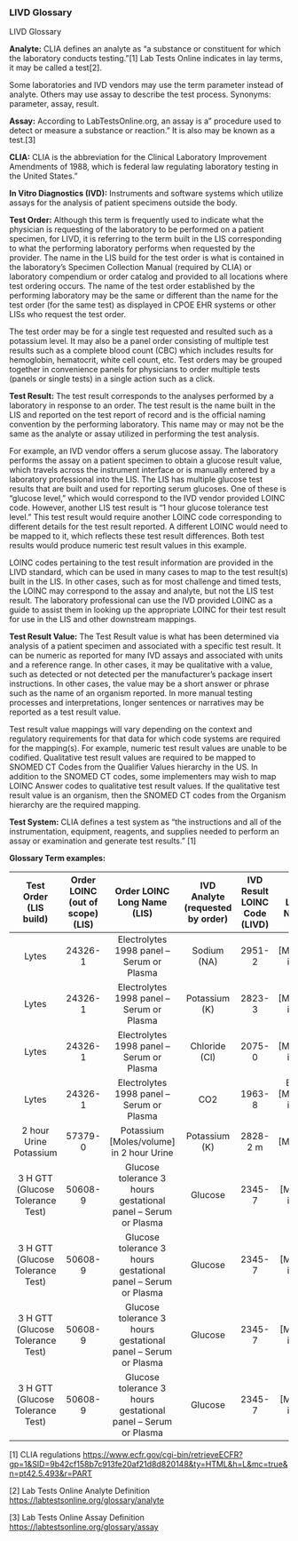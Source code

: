 ### LIVD Glossary

LIVD Glossary

**Analyte:** CLIA defines an analyte as “a substance or constituent for which the laboratory conducts testing.”[1] Lab Tests Online indicates in lay terms, it may be called a test[2].

Some laboratories and IVD vendors may use the term parameter instead of analyte. Others may use assay to describe the test process. Synonyms: parameter, assay, result.

**Assay:** According to LabTestsOnline.org, an assay is a” procedure used to detect or measure a substance or reaction.” It is also may be known as a test.[3]

**CLIA:** CLIA is the abbreviation for the Clinical Laboratory Improvement Amendments of 1988, which is federal law regulating laboratory testing in the United States.”

**In Vitro Diagnostics (IVD):** Instruments and software systems which utilize assays for the analysis of patient specimens outside the body.

**Test Order:** Although this term is frequently used to indicate what the physician is requesting of the laboratory to be performed on a patient specimen, for LIVD, it is referring to the term built in the LIS corresponding to what the performing laboratory performs when requested by the provider. The name in the LIS build for the test order is what is contained in the laboratory’s Specimen Collection Manual (required by CLIA) or laboratory compendium or order catalog and provided to all locations where test ordering occurs. The name of the test order established by the performing laboratory may be the same or different than the name for the test order (for the same test) as displayed in CPOE EHR systems or other LISs who request the test order.

The test order may be for a single test requested and resulted such as a potassium level. It may also be a panel order consisting of multiple test results such as a complete blood count (CBC) which includes results for hemoglobin, hematocrit, white cell count, etc. Test orders may be grouped together in convenience panels for physicians to order multiple tests (panels or single tests) in a single action such as a click.

**Test Result:** The test result corresponds to the analyses performed by a laboratory in response to an order. The test result is the name built in the LIS and reported on the test report of record and is the official naming convention by the performing laboratory. This name may or may not be the same as the analyte or assay utilized in performing the test analysis.

For example, an IVD vendor offers a serum glucose assay. The laboratory performs the assay on a patient specimen to obtain a glucose result value, which travels across the instrument interface or is manually entered by a laboratory professional into the LIS. The LIS has multiple glucose test results that are built and used for reporting serum glucoses. One of these is “glucose level,” which would correspond to the IVD vendor provided LOINC code. However, another LIS test result is “1 hour glucose tolerance test level.” This test result would require another LOINC code corresponding to different details for the test result reported. A different LOINC would need to be mapped to it, which reflects these test result differences. Both test results would produce numeric test result values in this example.

LOINC codes pertaining to the test result information are provided in the LIVD standard, which can be used in many cases to map to the test result(s) built in the LIS. In other cases, such as for most challenge and timed tests, the LOINC may correspond to the assay and analyte, but not the LIS test result. The laboratory professional can use the IVD provided LOINC as a guide to assist them in looking up the appropriate LOINC for their test result for use in the LIS and other downstream mappings.

**Test Result Value:** The Test Result value is what has been determined via analysis of a patient specimen and associated with a specific test result. It can be numeric as reported for many IVD assays and associated with units and a reference range. In other cases, it may be qualitative with a value, such as detected or not detected per the manufacturer’s package insert instructions. In other cases, the value may be a short answer or phrase such as the name of an organism reported. In more manual testing processes and interpretations, longer sentences or narratives may be reported as a test result value.

Test result value mappings will vary depending on the context and regulatory requirements for that data for which code systems are required for the mapping(s). For example, numeric test result values are unable to be codified. Qualitative test result values are required to be mapped to SNOMED CT Codes from the Qualifier Values hierarchy in the US. In addition to the SNOMED CT codes, some implementers may wish to map LOINC Answer codes to qualitative test result values. If the qualitative test result value is an organism, then the SNOMED CT codes from the Organism hierarchy are the required mapping.

**Test System:** CLIA defines a test system as “the instructions and all of the instrumentation, equipment, reagents, and supplies needed to perform an assay or examination and generate test results.” [1]

**Glossary Term examples:**

|      Test Order (LIS build)      | Order LOINC (out of scope) (LIS) |                  Order LOINC Long Name (LIS)                  | IVD Analyte (requested by order) | IVD Result LOINC Code (LIVD) |       IVD Result LOINC Long Name (LIVD)       | IVD Result Value | Units  | Test Result (LIS build) | Test Result LOINC code (LIS) |                  Test Result LOINC Long Name (LIS)                  | Test Result Value (LIS) |
| :------------------------------: | :------------------------------: | :-----------------------------------------------------------: | :------------------------------: | :--------------------------: | :-------------------------------------------: | :--------------: | :----: | :---------------------: | :--------------------------: | :-----------------------------------------------------------------: | :---------------------: |
|              Lytes               |             24326-1              |           Electrolytes 1998 panel – Serum or Plasma           |           Sodium (NA)            |            2951-2            |   Sodium [Moles/volume] in Serum or Plasma    |       138        | mmol/L |       Sodium Ser        |            2951-2            |              Sodium [Moles/volume] in Serum or Plasma               |           138           |
|              Lytes               |             24326-1              |           Electrolytes 1998 panel – Serum or Plasma           |          Potassium (K)           |            2823-3            |  Potassium [Moles/volume] in Serum or Plasma  |       3.9        | mmol/L |          K Ser          |            2823-3            |             Potassium [Moles/volume] in Serum or Plasma             |           3.9           |
|              Lytes               |             24326-1              |           Electrolytes 1998 panel – Serum or Plasma           |          Chloride (Cl)           |            2075-0            |  Chloride [Moles/volume] in Serum or Plasma   |       102        | mmol/L |      Chloride Ser       |            2075-0            |             Chloride [Moles/volume] in Serum or Plasma              |           103           |
|              Lytes               |             24326-1              |           Electrolytes 1998 panel – Serum or Plasma           |               CO2                |            1963-8            | Bicarbonate [Moles/volume] in Serum or Plasma |        28        | mmol/L |         CO2 Ser         |            1963-8            |            Bicarbonate [Moles/volume] in Serum or Plasma            |           28            |
|      2 hour Urine Potassium      |             57379-0              |           Potassium [Moles/volume] in 2 hour Urine            |          Potassium (K)           |           2828-2 m           |       Potassium [Moles/volume] in Urine       |                  | mmol/L |         2h U K          |           57379-0            |              Potassium [Moles/volume] in 2 hour Urine               |                         |
| 3 H GTT (Glucose Tolerance Test) |             50608-9              | Glucose tolerance 3 hours gestational panel – Serum or Plasma |             Glucose              |            2345-7            |   Glucose [Mass/volume] in Serum or Plasma    |        99        | mg/dL  |      Fasting Gluc       |            1558-6            |          Fasting glucose [Mass/volume] in Serum or Plasma           |           99            |
| 3 H GTT (Glucose Tolerance Test) |             50608-9              | Glucose tolerance 3 hours gestational panel – Serum or Plasma |             Glucose              |            2345-7            |   Glucose [Mass/volume] in Serum or Plasma    |       150        | mg/dL  |         1H Gluc         |           20438-8            | Glucose [Mass/volume] in Serum or Plasma- 1 hour post dose glucose  |           150           |
| 3 H GTT (Glucose Tolerance Test) |             50608-9              | Glucose tolerance 3 hours gestational panel – Serum or Plasma |             Glucose              |            2345-7            |   Glucose [Mass/volume] in Serum or Plasma    |       250        | mg/dL  |         2H Gluc         |           20436-2            | Glucose [Mass/volume] in Serum or Plasma- 2 hours post dose glucose |           250           |
| 3 H GTT (Glucose Tolerance Test) |             50608-9              | Glucose tolerance 3 hours gestational panel – Serum or Plasma |             Glucose              |            2345-7            |   Glucose [Mass/volume] in Serum or Plasma    |       200        | mg/dL  |         3H Gluc         |           20437-0            | Glucose [Mass/volume] in Serum or Plasma- 3 hours post dose glucose |           200           |

[1] CLIA regulations https://www.ecfr.gov/cgi-bin/retrieveECFR?gp=1&SID=9b42cf158b7c913fe20af21d8d820148&ty=HTML&h=L&mc=true&n=pt42.5.493&r=PART

[2] Lab Tests Online Analyte Definition https://labtestsonline.org/glossary/analyte

[3] Lab Tests Online Assay Definition https://labtestsonline.org/glossary/assay
